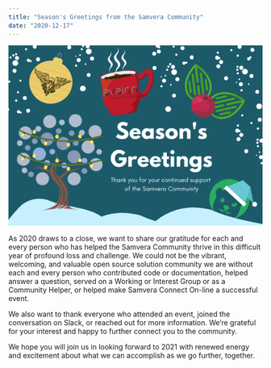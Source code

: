 ```yaml
---
title: "Season's Greetings from the Samvera Community"
date: "2020-12-17"
---
```


![An illustration of a snowy scene with the text "Season's Greetings, thank you for your continued support of the Samvera Community" surrounded by Samvera, Hyrax, Avalon, Hyku, and Valkyrie logos on winter items.](images/email-samvera-card-2020.png)

As 2020 draws to a close, we want to share our gratitude for each and every person who has helped the Samvera Community thrive in this difficult year of profound loss and challenge. We could not be the vibrant, welcoming, and valuable open source solution community we are without each and every person who contributed code or documentation, helped answer a question, served on a Working or Interest Group or as a Community Helper, or helped make Samvera Connect On-line a successful event. 

We also want to thank everyone who attended an event, joined the conversation on Slack, or reached out for more information. We’re grateful for your interest and happy to further connect you to the community.

We hope you will join us in looking forward to 2021 with renewed energy and excitement about what we can accomplish as we go further, together.
